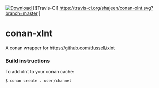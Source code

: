 [ ![Download](https://api.bintray.com/packages/shajeenahmed/conan/xlnt%3Amaster/images/download.svg?version=1.3.0%3Arelease) ](https://bintray.com/shajeenahmed/conan/xlnt%3Amaster/1.3.0%3Arelease/link)
[![Travis-CI] https://travis-ci.org/shajeen/conan-xlnt.svg?branch=master ]

# conan-xlnt
A conan wrapper for https://github.com/tfussell/xlnt

### Build instructions


To add xlnt to your conan cache:
```sh
$ conan create . user/channel 
```
